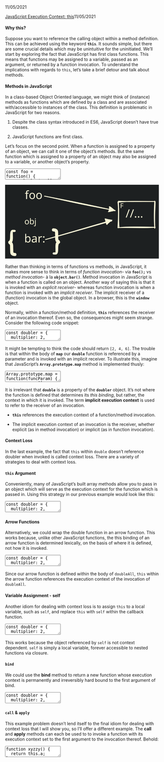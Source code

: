 11/05/2021
<div>
<a class="article_link" href="#js_exec_ctx">JavaScript Execution Context: this</a><time datetime="2021-11-05">11/05/2021</time>
<article id="js_exec_ctx" loading="lazy">


#### Why this?

Suppose you want to reference the calling object within a method definition. This can be achieved using the keyword **`this`**. It sounds simple, but there are some crucial details which may be unintuitive for the uninitiated. We’ll start by exploring the fact that JavaScript has first class functions. This means that functions may be assigned to a variable, passed as an argument, or returned by a function invocation. To understand the implications with regards to `this`, let’s take a brief detour and talk about methods.

#### Methods in JavaScript

In a class-based Object Oriented language, we might think of (instance) methods as functions which are defined by a class and are associated with/accessible to instances of the class. This definition is problematic in JavaScript for two reasons.

1. Despite the class syntax introduced in ES6, JavaScript doesn’t have true classes.

2. JavaScript functions are first class.

Let’s focus on the second point. When a function is assigned to a property of an object, we can call it one of the object’s methods. But the same function which is assigned to a property of an object may also be assigned to a variable, or another object’s property.

<textarea>
const foo = function() {
  console.log('Hello, World!');
}

const object = { bar: foo };

foo();        // prints Hello, World!
object.bar(); // prints Hello, World!
</textarea>
![diagram](public/images/1.svg)

Rather than thinking in terms of functions vs methods, in JavaScript, it makes more sense to think in terms of *function invocation*- via **`foo();`** vs *method invocation*- à la **`object.bar()`**. Method invocation in JavaScript is when a function is called on an object. Another way of saying this is that it is invoked with an *explicit receiver*- whereas function invocation is when a function is invoked with an *implicit receiver*. The implicit receiver of a (function) invocation is the global object. In a browser, this is the **`window`** object.

Normally, within a function/method definition, **`this`** references the receiver of an invocation thereof. Even so, the consequences might seem strange. Consider the following code snippet:

<textarea>
const doubler = {
  multiplier: 2,

  double: function(n) {
    return n * this.multiplier; // n * undefined => NaN
  },

  doubleAll: function(numbers) {
    return numbers.map(this.double);
  },
};

doubler.doubleAll([1, 2, 3]); // returns [NaN, NaN, NaN]
</textarea>
<br>

It might be tempting to think the code should return `[2, 4, 6]`. The trouble is that within the body of **`map`** our **`double`** function is referenced by a parameter and is invoked with an implicit receiver. To illustrate this, imagine that JavaScript’s **`Array.prototype.map`** method is implemented thusly:

<textarea>
Array.prototype.map = function(funcParam) {
  newArray = [];

  this.forEach(item => {
    newArray.push(funcParam(item)); // function invocation
  });               // ^^^ funcParam invoked with an implicit receiver

  return newArray;
};
</textarea>
<br>

It is irrelevant that **`double`** is a property of the **`doubler`** object. It’s not where the function is defined that determines its *this binding*, but rather, the context in which it is invoked. The term **implicit execution context** is used to refer to the receiver of an invocation.

- **`this`** references the execution context of a function/method invocation.

- The implicit execution context of an invocation is the receiver, whether explicit (as in method invocation) or implicit (as in function invocation).

#### Context Loss

In the last example, the fact that `this` within `double` doesn’t reference doubler when invoked is called context loss. There are a variety of strategies to deal with context loss. 

#### **`this`** Argument

Conveniently, many of JavaScript’s built array methods allow you to pass in an object which will serve as the execution context for the function which is passed in. Using this strategy in our previous example would look like this: 

<textarea>
const doubler = {
  multiplier: 2,

  double: function(n) {
    return n * this.multiplier;
  },

  doubleAll: function(numbers) {
    return numbers.map(this.double, this); // <= this argument
  },
};

doubler.doubleAll([1, 2, 3]); // returns [2, 4, 6]
</textarea>

#### Arrow Functions

Alternatively, we could wrap the double function in an arrow function. This works because, unlike other JavaScript functions, the this binding of an arrow function is determined lexically, on the basis of where it is defined, not how it is invoked.

<textarea>
const doubler = {
  multiplier: 2,

  double: function(n) {
    return n * this.multiplier;
  },

  doubleAll: function(numbers) {
    return numbers.map(n => this.double(n)); // <= arrow function
  },
};

doubler.doubleAll([1, 2, 3]); // returns [2, 4, 6]
</textarea>
<br />

Since our arrow function is defined within the body of `doubleAll`, `this` within the arrow function references the execution context of the invocation of `doubleAll`.

#### Variable Assignment - self

Another idiom for dealing with context loss is to assign `this` to a local variable, such as `self`, and replace `this` with `self` within the callback function.

<textarea>
const doubler = {
  multiplier: 2,

  double: function(n) {
    return n * this.multiplier;
  },

  doubleAll: function(numbers) {
    const self = this;
    return numbers.map(function(n) {
      return self.double(n);
    });
  },
};

doubler.doubleAll([1, 2, 3]); // returns [2, 4, 6]
</textarea>
<br />

This works because the object referenced by `self` is not context dependent. `self` is simply a local variable, forever accessible to nested functions via closure.

#### `bind`

We could use the **bind** method to return a new function whose execution context is permanently and irreversibly hard bound to the first argument of bind.

<textarea>
const doubler = {
  multiplier: 2,

  double: function(n) {
    return n * this.multiplier;
  },

  doubleAll: function(numbers) {
    const self = this;
    return numbers.map(this.double.bind(this));
  },
};

doubler.doubleAll([1, 2, 3]); // returns [2, 4, 6]
</textarea>

#### `call` & `apply`

This example problem doesn’t lend itself to the final idiom for dealing with context loss that I will show you, so I’ll offer a different example. The **call** and **apply** methods can each be used to to invoke a function with its execution context set to the first argument to the invocation thereof. Behold:

<textarea>
function xyzzy() {
  return this.a;
}

foo = { a: 5 };

xyzzy.call(foo); // returns 5
</textarea>

</article>
</div>
